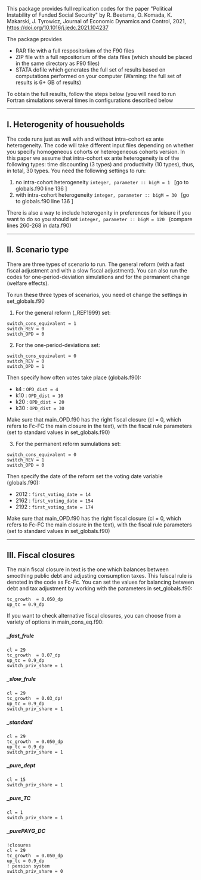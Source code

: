 This package provides full replication codes for the paper "Political Instability of Funded Social Security" by R. Beetsma, O. Komada, K. Makarski, J. Tyrowicz, Journal of Economic Dynamics and Control, 2021, https://doi.org/10.1016/j.jedc.2021.104237

The package provides
* RAR file with a full respositorium of the F90 files
* ZIP file with a full repositorium of the data files (which should be placed in the same directory as F90 files)
* STATA dofile which generates the full set of results based on computations performed on your computer
(Warning: the full set of results is 6+ GB of results)

To obtain the full results, follow the steps below (you will need to run Fortran simulations several times in configurations described below

-------	
I. Heterogenity of housueholds
-------
The code runs just as well with and without intra-cohort ex ante heterogeneity. The code will take different input files depending on whether you specify homogeneous cohorts or heterogeneous cohorts version. In this paper we assume that intra-cohort ex ante heterogeneity is of the following types: time discounting (3 types) and productivity (10 types), thus, in total, 30 types. 
You need the following settings to run:
1. no intra-cohort heterogeneity 
	```integer, parameter :: bigM = 1 ``` [go to globals.f90 line 136 ]
2. with intra-cohort heterogeneity 
	```integer, parameter :: bigM = 30 ``` [go to globals.f90 line 136 ]
	
There is also a way to include heterogenity in preferences for leisure if you want to do so you should set ```integer, parameter :: bigM = 120 ```  (compare lines 260-268 in data.f90)
				
-------		
II. Scenario type 
-------	
There are three types of scenario to run. The general reform (with a fast fiscal adjustment and with a slow fiscal adjustment). You can also run the codes for one-period-deviation simulations and for the permanent change (welfare effects).

To run these three types of scenarios, you need ot change the settings in set_globals.f90
1. For the general reform (_REF1999) set:

```
switch_cons_equivalent = 1
switch_REV = 0 
switch_OPD = 0 
```
		
2. For the one-period-deviations set: 

```
switch_cons_equivalent = 0
switch_REV = 0 
switch_OPD = 1 
```

Then  specify how often votes take place (globals.f90):
- k4 :  ```OPD_dist = 4```
- k10 : ```OPD_dist = 10```
- k20 :  ```OPD_dist = 20```
- k30 : ```OPD_dist = 30```

Make sure that main_OPD.f90 has the right fiscal closure (cl = 0, which  refers to Fc-FC the main closure in the text), with the fiscal rule parameters (set to standard values in set_globals.f90)

3. For the permanent reform sumulations set:

```
switch_cons_equivalent = 0
switch_REV = 1 
switch_OPD = 0 
```

Then specify the date of the reform set the voting date variable (globals.f90):
- 2012 : ```first_voting_date = 14```
- 2162 : ```first_voting_date = 154```
- 2192 : ```first_voting_date = 174```


Make sure that main_OPD.f90 has the right fiscal closure (cl = 0, which  refers to Fc-FC the main closure in the text), with the fiscal rule parameters (set to standard values in set_globals.f90)

-------		
III. Fiscal closures 
-------	

The main fiscal closure in text is the one which balances between smoothing public debt and adjusting consumption taxes. This fuiscal rule is denoted in the code as Fc-Fc. You can set the values for balancing between debt and tax adjustment by working with the parameters in set_globals.f90:

```
tc_growth  = 0.050_dp
up_tc = 0.9_dp 
```

If you want to check alternative fiscal closures, you can choose from a variety of options in main_cons_eq.f90:
##### _fast_frule

```
cl = 29
tc_growth  = 0.07_dp 
up_tc = 0.9_dp 
switch_priv_share = 1
```
		
#####  _slow_frule

```
cl = 29
tc_growth  = 0.03_dp!
up_tc = 0.9_dp 
switch_priv_share = 1
```

#####  _standard

```
cl = 29
tc_growth  = 0.050_dp
up_tc = 0.9_dp 
switch_priv_share = 1
```

#####  _pure_dept

```
cl = 15 
switch_priv_share = 1
```

#####   _pure_TC

```
cl = 1 
switch_priv_share = 1
```

##### _purePAYG_DC

```
!closures
cl = 29
tc_growth  = 0.050_dp
up_tc = 0.9_dp 
! pension system 
switch_priv_share = 0
```
